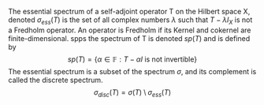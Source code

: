 The essential spectrum of a self-adjoint operator T on the Hilbert space X, denoted $\sigma_{ess}(T)$ is the set of all complex numbers $\lambda$ such that $T-\lambda I_X$ is not a Fredholm operator.
An operator is Fredholm if its Kernel and cokernel are finite-dimensional.
spps
the spectrum of T is denoted $sp(T)$ and is defined by $$sp(T)=\{\alpha\in\mathbb{F}:T-\alpha I \text{ is not invertible}\}$$
The essential spectrum is a subset of the spectrum $\sigma$, and its complement is called the discrete spectrum.
$$\sigma_{disc}(T)=\sigma(T)\setminus\sigma_{ess}(T)$$

